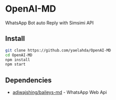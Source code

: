 # OpenAI-MD
WhatsApp Bot auto Reply with Simsimi API

## Install
```bash
git clone https://github.com/yaelahda/OpenAI-MD
cd OpenAI-MD
npm install
npm start
```

## Dependencies
- [adiwajshing/baileys-md](https://github.com/adiwajshing/Baileys/tree/multi-device/) - WhatsApp Web Api